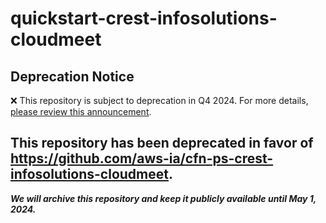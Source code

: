 # quickstart-crest-infosolutions-cloudmeet 
## Deprecation Notice

:x: This repository is subject to deprecation in Q4 2024. For more details, [please review this announcement](https://github.com/aws-ia/.announcements/issues/1). 


## This repository has been deprecated in favor of https://github.com/aws-ia/cfn-ps-crest-infosolutions-cloudmeet. 
***We will archive this repository and keep it publicly available until May 1, 2024.***
